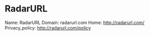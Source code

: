 
# RadarURL

Name: RadarURL
Domain: radarurl.com
Home: http://radarurl.com/
Privacy_policy: http://radarurl.com/policy
